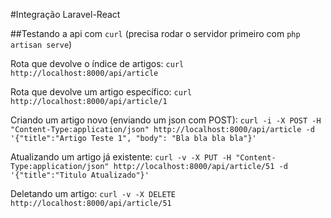 
#Integração Laravel-React

##Testando a api com `curl` (precisa rodar o servidor primeiro com `php artisan serve`)

Rota que devolve o índice de artigos:
`curl http://localhost:8000/api/article`

Rota que devolve um artigo específico:
`curl http://localhost:8000/api/article/1`

Criando um artigo novo (enviando um json com POST):
`curl -i -X POST -H "Content-Type:application/json" http://localhost:8000/api/article -d '{"title":"Artigo Teste 1", "body": "Bla bla bla bla"}'`

Atualizando um artigo já existente:
`curl -v -X PUT -H "Content-Type:application/json" http://localhost:8000/api/article/51 -d '{"title":"Titulo Atualizado"}'`

Deletando um artigo:
`curl -v -X DELETE http://localhost:8000/api/article/51`




